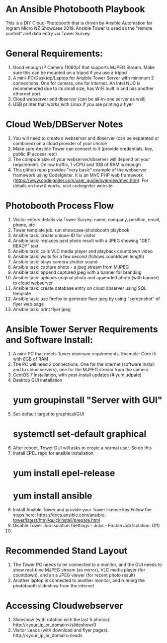 # An Ansible Photobooth Playbook

This is a DIY Cloud-Photobooth that is driven by Ansible Automation for Ingram Micro NZ Showcase 2019.
Ansible Tower is used as the "remote control" and data entry via Tower Survey.

# General Requirements:
1. Good enough IP Camera (1080p) that supports MJPEG Stream. Make sure this can be mounted on a tripod if you use a tripod
2. A mini-PC/Desktop/Laptop for Ansible Tower Server with minimum 2 connections. One for camera, one for internet. An Intel NUC is recommended due to its small size, has WiFi built in and has another ethernet port.
3. Cloud webserver and dbserver (can be all-in-one server as well)
4. USB printer that works with Linux if you are printing a flyer

# Cloud Web/DBServer Notes
1. You will need to create a webserver and dbserver (can be separated or combined) on a cloud provider of your choice
2. Make sure Ansible Tower can connect to it (provide credentials, key, public IP access, etc)
3. The compute size of your webserver/dbserver will depend on your requirement. On low traffic, 1 vCPU and 1GB of RAM is enough
4. This github repo provides "very basic" example of the webserver framework using CodeIgniter. It is an MVC PHP web framework (https://www.codeigniter.com/user_guide/overview/mvc.htm). For details on how it works, visit codeigniter website


# Photobooth Process Flow
1. Visitor enters details via Tower Survey: name, company, position, email, phone, etc
2. Tower template job: run showcase-photobooth playbook
3. Ansible task: create unique-ID for visitor
4. Ansible task: replaces past photo result with a JPEG showing "GET READY" text
5. Ansible task: calls VLC media player and playback countdown video
6. Ansible task: waits for a few second (follows countdown length)
7. Ansible task: plays camera shutter sound
8. Ansible task: capture photo - a jpeg stream from MJPEG
9. Ansible task: append captured jpeg with a banner for branding
10. Ansible task: uploads original photo and appended photo (with banner) to cloud webserver
11. Ansible task: create database entry on cloud dbserver using SQL template
12. Ansible task: use firefox to generate flyer jpeg by using "screenshot" of flyer web page
13. Ansible task: print flyer jpeg

# Ansible Tower Server Requirements and Software Install:
1. A mini-PC that meets Tower minimum requirements. Example: Core i5 with 8GB of RAM
2. The PC will need 2 connections. One for the internet (software install and to cloud servers), one for the MJPEG stream from the camera
3. CentOS 7 installation, with post-install updates (# yum udpate)
4. Desktop GUI installation
   # yum groupinstall "Server with GUI"
5. Set-default target to graphical/GUI 
   # systemctl set-default graphical
6. After reboot, Tower GUI will asks to create a normal user. So do this
7. Install EPEL repo for ansible installation
   # yum install epel-release
   # yum install ansible
8. Install Ansible Tower and provide your Tower license key
   Follow the steps here: https://docs.ansible.com/ansible-tower/latest/html/quickinstall/prepare.html
9. Disable Tower Job Isolation (Settings - Jobs - Enable Job Isolation: Off)
10. 
# Recommended Stand Layout
1. The Tower PC needs to be connected to a monitor, and the GUI needs to show real-time MJPEG stream (as mirror), VLC media player (for countdown), and an a JPEG viewer (for recent photo result)
2. Another laptop is connected to another monitor, and running the photobooth slideshow from the internet

# Accessing Cloudwebserver
1. Slideshow (with rotation with the last 5 photos): http://<your_ip_or_domain>/slideshow/0
2. Visitor Leads (with download and flyer pages): http://<your_ip_or_domain>/leads

